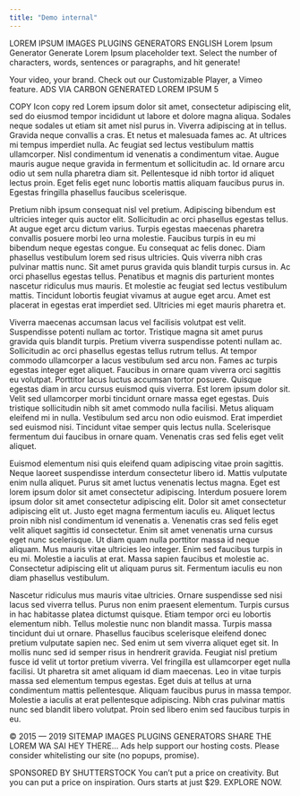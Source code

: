 ```yaml
---
title: "Demo internal"
---
```

LOREM IPSUM
IMAGES
PLUGINS
GENERATORS
ENGLISH
Lorem Ipsum Generator
Generate Lorem Ipsum placeholder text. Select the number of characters, words, sentences or paragraphs, and hit generate!


Your video, your brand. Check out our Customizable Player, a Vimeo feature.
ADS VIA CARBON
GENERATED LOREM IPSUM
5
   
COPY  Icon copy  red
Lorem ipsum dolor sit amet, consectetur adipiscing elit, sed do eiusmod tempor incididunt ut labore et dolore magna aliqua. Sodales neque sodales ut etiam sit amet nisl purus in. Viverra adipiscing at in tellus. Gravida neque convallis a cras. Et netus et malesuada fames ac. At ultrices mi tempus imperdiet nulla. Ac feugiat sed lectus vestibulum mattis ullamcorper. Nisl condimentum id venenatis a condimentum vitae. Augue mauris augue neque gravida in fermentum et sollicitudin ac. Id ornare arcu odio ut sem nulla pharetra diam sit. Pellentesque id nibh tortor id aliquet lectus proin. Eget felis eget nunc lobortis mattis aliquam faucibus purus in. Egestas fringilla phasellus faucibus scelerisque.

Pretium nibh ipsum consequat nisl vel pretium. Adipiscing bibendum est ultricies integer quis auctor elit. Sollicitudin ac orci phasellus egestas tellus. At augue eget arcu dictum varius. Turpis egestas maecenas pharetra convallis posuere morbi leo urna molestie. Faucibus turpis in eu mi bibendum neque egestas congue. Eu consequat ac felis donec. Diam phasellus vestibulum lorem sed risus ultricies. Quis viverra nibh cras pulvinar mattis nunc. Sit amet purus gravida quis blandit turpis cursus in. Ac orci phasellus egestas tellus. Penatibus et magnis dis parturient montes nascetur ridiculus mus mauris. Et molestie ac feugiat sed lectus vestibulum mattis. Tincidunt lobortis feugiat vivamus at augue eget arcu. Amet est placerat in egestas erat imperdiet sed. Ultricies mi eget mauris pharetra et.

Viverra maecenas accumsan lacus vel facilisis volutpat est velit. Suspendisse potenti nullam ac tortor. Tristique magna sit amet purus gravida quis blandit turpis. Pretium viverra suspendisse potenti nullam ac. Sollicitudin ac orci phasellus egestas tellus rutrum tellus. At tempor commodo ullamcorper a lacus vestibulum sed arcu non. Fames ac turpis egestas integer eget aliquet. Faucibus in ornare quam viverra orci sagittis eu volutpat. Porttitor lacus luctus accumsan tortor posuere. Quisque egestas diam in arcu cursus euismod quis viverra. Est lorem ipsum dolor sit. Velit sed ullamcorper morbi tincidunt ornare massa eget egestas. Duis tristique sollicitudin nibh sit amet commodo nulla facilisi. Metus aliquam eleifend mi in nulla. Vestibulum sed arcu non odio euismod. Erat imperdiet sed euismod nisi. Tincidunt vitae semper quis lectus nulla. Scelerisque fermentum dui faucibus in ornare quam. Venenatis cras sed felis eget velit aliquet.

Euismod elementum nisi quis eleifend quam adipiscing vitae proin sagittis. Neque laoreet suspendisse interdum consectetur libero id. Mattis vulputate enim nulla aliquet. Purus sit amet luctus venenatis lectus magna. Eget est lorem ipsum dolor sit amet consectetur adipiscing. Interdum posuere lorem ipsum dolor sit amet consectetur adipiscing elit. Dolor sit amet consectetur adipiscing elit ut. Justo eget magna fermentum iaculis eu. Aliquet lectus proin nibh nisl condimentum id venenatis a. Venenatis cras sed felis eget velit aliquet sagittis id consectetur. Enim sit amet venenatis urna cursus eget nunc scelerisque. Ut diam quam nulla porttitor massa id neque aliquam. Mus mauris vitae ultricies leo integer. Enim sed faucibus turpis in eu mi. Molestie a iaculis at erat. Massa sapien faucibus et molestie ac. Consectetur adipiscing elit ut aliquam purus sit. Fermentum iaculis eu non diam phasellus vestibulum.

Nascetur ridiculus mus mauris vitae ultricies. Ornare suspendisse sed nisi lacus sed viverra tellus. Purus non enim praesent elementum. Turpis cursus in hac habitasse platea dictumst quisque. Etiam tempor orci eu lobortis elementum nibh. Tellus molestie nunc non blandit massa. Turpis massa tincidunt dui ut ornare. Phasellus faucibus scelerisque eleifend donec pretium vulputate sapien nec. Sed enim ut sem viverra aliquet eget sit. In mollis nunc sed id semper risus in hendrerit gravida. Feugiat nisl pretium fusce id velit ut tortor pretium viverra. Vel fringilla est ullamcorper eget nulla facilisi. Ut pharetra sit amet aliquam id diam maecenas. Leo in vitae turpis massa sed elementum tempus egestas. Eget duis at tellus at urna condimentum mattis pellentesque. Aliquam faucibus purus in massa tempor. Molestie a iaculis at erat pellentesque adipiscing. Nibh cras pulvinar mattis nunc sed blandit libero volutpat. Proin sed libero enim sed faucibus turpis in eu.

© 2015 — 2019
SITEMAP
IMAGES
PLUGINS
GENERATORS
SHARE THE LOREM
WA
SAI
HEY THERE...
Ads help support our hosting costs. Please consider whitelisting our site (no popups, promise).


SPONSORED BY SHUTTERSTOCK
You can’t put a price on creativity. But you can put a price on inspiration. Ours starts at just $29.
EXPLORE NOW.
